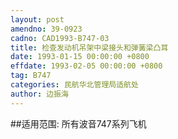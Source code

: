 ```yaml
---
layout: post
amendno: 39-0923
cadno: CAD1993-B747-03
title: 检查发动机吊架中梁接头和弹簧梁凸耳
date: 1993-01-15 00:00:00 +0800
effdate: 1993-02-05 00:00:00 +0800
tag: B747
categories: 民航华北管理局适航处
author: 边振海
---
```


##适用范围:
所有波音747系列飞机

